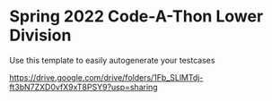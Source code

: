 # Spring 2022 Code-A-Thon Lower Division

Use this template to easily autogenerate your testcases

https://drive.google.com/drive/folders/1Fb_SLlMTdj-ft3bN7ZXD0vfX9xT8PSY9?usp=sharing
